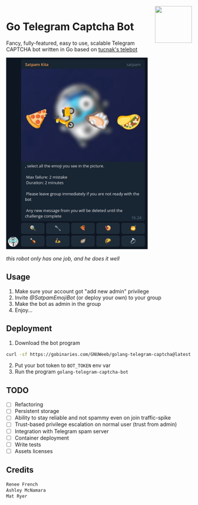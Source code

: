 <img width="100" height="100" align="right" src="https://storage.googleapis.com/gopherizeme.appspot.com/gophers/7ae53733dbc7a071917d1f78dfd36cbe2f033c00.png">

# Go Telegram Captcha Bot

Fancy, fully-featured, easy to use, scalable Telegram CAPTCHA bot written in Go based on [tucnak's telebot](https://github.com/tucnak/telebot)

<img height="520" src="https://github.com/GNUWeeb/golang-telegram-captcha/raw/master/screenshot.png">

_this robot only has one job, and he does it well_

## Usage

1. Make sure your account got "add new admin" privilege
2. Invite *@SatpamEmojiBot* (or deploy your own) to your group
3. Make the bot as admin in the group
4. Enjoy...

## Deployment

1. Download the bot program

```sh
curl -sf https://gobinaries.com/GNUWeeb/golang-telegram-captcha@latest | sh
```

2. Put your bot token to `BOT_TOKEN` env var
3. Run the program `golang-telegram-captcha-bot`

## TODO

- [ ] Refactoring
- [ ] Persistent storage
- [ ] Ability to stay reliable and not spammy even on join traffic-spike
- [ ] Trust-based privilege escalation on normal user (trust from admin) 
- [ ] Integration with Telegram spam server
- [ ] Container deployment
- [ ] Write tests
- [ ] Assets licenses

## Credits

```
Renee French
Ashley McNamara
Mat Ryer
```
